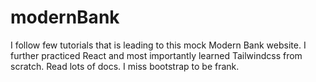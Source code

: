 # modernBank

I follow few tutorials that is leading to this mock Modern Bank website. I further practiced React and most importantly learned Tailwindcss from scratch. Read lots of docs. I miss bootstrap to be frank.
